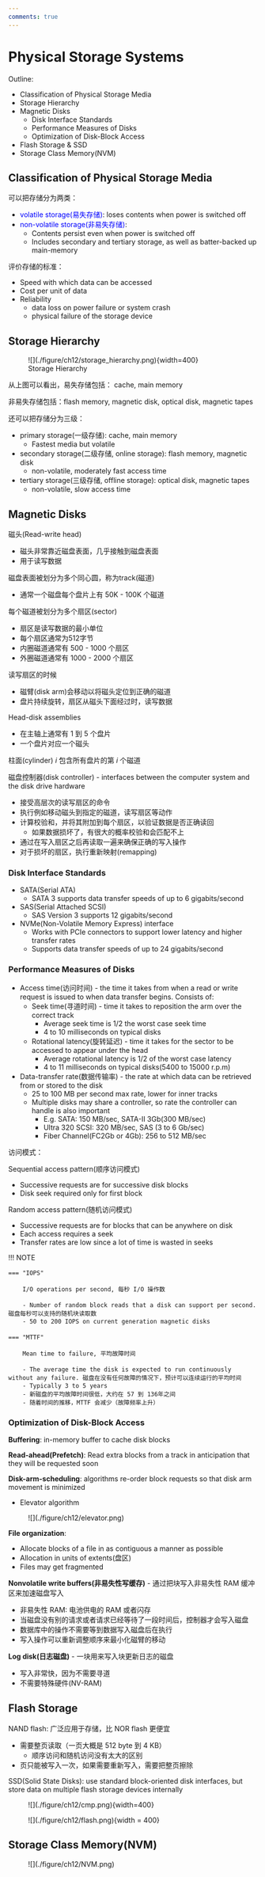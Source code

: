 ```yaml
---
comments: true
---
```


# **Physical Storage Systems**

Outline:

- Classification of Physical Storage Media
- Storage Hierarchy
- Magnetic Disks
    - Disk Interface Standards
    - Performance Measures of Disks
    - Optimization of Disk-Block Access
- Flash Storage & SSD
- Storage Class Memory(NVM)

## **Classification of Physical Storage Media**

可以把存储分为两类：

- <font color = blue>volatile storage(易失存储)</font>: loses contents when power is switched off
- <font color = blue>non-volatile storage(非易失存储)</font>:
    - Contents persist even when power is switched off
    - Includes secondary and tertiary storage, as well as batter-backed up main-memory

评价存储的标准：

- Speed with which data can be accessed
- Cost per unit of data
- Reliability
    - data loss on power failure or system crash
    - physical failure of the storage device

## **Storage Hierarchy**

<figure markdown="span">
![](./figure/ch12/storage_hierarchy.png){width=400}
<figcaption>Storage Hierarchy</figcaption>
</figure>

从上图可以看出，易失存储包括： cache, main memory

非易失存储包括：flash memory, magnetic disk, optical disk, magnetic tapes

还可以把存储分为三级：

- primary storage(一级存储): cache, main memory
    - Fastest media but volatile
- secondary storage(二级存储, online storage): flash memory, magnetic disk
    - non-volatile, moderately fast access time
- tertiary storage(三级存储, offline storage): optical disk, magnetic tapes
    - non-volatile, slow access time

## **Magnetic Disks**

磁头(Read-write head)

  - 磁头非常靠近磁盘表面，几乎接触到磁盘表面
  - 用于读写数据

磁盘表面被划分为多个同心圆，称为track(磁道)

  - 通常一个磁盘每个盘片上有 50K - 100K 个磁道

每个磁道被划分为多个扇区(sector)

  - 扇区是读写数据的最小单位
  - 每个扇区通常为512字节
  - 内圈磁道通常有 500 - 1000 个扇区
  - 外圈磁道通常有 1000 - 2000 个扇区

读写扇区的时候

  - 磁臂(disk arm)会移动以将磁头定位到正确的磁道
  - 盘片持续旋转，扇区从磁头下面经过时，读写数据

Head-disk assemblies

  - 在主轴上通常有 1 到 5 个盘片
  - 一个盘片对应一个磁头

柱面(cylinder) $i$ 包含所有盘片的第 $i$ 个磁道 

磁盘控制器(disk controller) - interfaces between the computer system and the disk drive hardware
  
  - 接受高层次的读写扇区的命令
  - 执行例如移动磁头到指定的磁道，读写扇区等动作
  - 计算校验和，并将其附加到每个扇区，以验证数据是否正确读回
    - 如果数据损坏了，有很大的概率校验和会匹配不上
  - 通过在写入扇区之后再读取一遍来确保正确的写入操作
  - 对于损坏的扇区，执行重新映射(remapping)

### **Disk Interface Standards**

- SATA(Serial ATA)
    - SATA 3 supports data transfer speeds of up to 6 gigabits/second
- SAS(Serial Attached SCSI)
    - SAS Version 3 supports 12 gigabits/second
- NVMe(Non-Volatile Memory Express) interface
    - Works with PCIe connectors to support lower latency and higher transfer rates
    - Supports data transfer speeds of up to 24 gigabits/second

### **Performance Measures of Disks**

- Access time(访问时间) - the time it takes from when a read or write request is issued to when data transfer begins. Consists of:
    - Seek time(寻道时间) - time it takes to reposition the arm over the correct track
        - Average seek time is 1/2 the worst case seek time
        - 4 to 10 milliseconds on typical disks
    - Rotational latency(旋转延迟) - time it takes for the sector to be accessed to appear under the head
        - Average rotational latency is 1/2 of the worst case latency
        - 4 to 11 milliseconds on typical disks(5400 to 15000 r.p.m)
- Data-transfer rate(数据传输率) - the rate at which data can be retrieved from or stored to the disk
    - 25 to 100 MB per second max rate, lower for inner tracks
    - Multiple disks may share a controller, so rate the controller can handle is also important
        - E.g. SATA: 150 MB/sec, SATA-II 3Gb(300 MB/sec)
        - Ultra 320 SCSI: 320 MB/sec, SAS (3 to 6 Gb/sec)
        - Fiber Channel(FC2Gb or 4Gb): 256 to 512 MB/sec

访问模式：

Sequential access pattern(顺序访问模式)

  - Successive requests are for successive disk blocks
  - Disk seek required only for first block

Random access pattern(随机访问模式)

  - Successive requests are for blocks that can be anywhere on disk 
  - Each access requires a seek
  - Transfer rates are low since a lot of time is wasted in seeks

!!! NOTE 

    === "IOPS"

        I/O operations per second, 每秒 I/O 操作数

        - Number of random block reads that a disk can support per second. 磁盘每秒可以支持的随机块读取数
        - 50 to 200 IOPS on current generation magnetic disks

    === "MTTF"

        Mean time to failure, 平均故障时间

        - The average time the disk is expected to run continuously without any failure. 磁盘在没有任何故障的情况下，预计可以连续运行的平均时间
        - Typically 3 to 5 years
        - 新磁盘的平均故障时间很低，大约在 57 到 136年之间
        - 随着时间的推移，MTTF 会减少（故障频率上升）

### **Optimization of Disk-Block Access**

**Buffering**: in-memory buffer to cache disk blocks

**Read-ahead(Prefetch)**: Read extra blocks from a track in anticipation that they will be requested soon

**Disk-arm-scheduling**: algorithms re-order block requests so that disk arm movement is minimized
    
  - Elevator algorithm

<figure markdown="span">
![](./figure/ch12/elevator.png)
</figure>

**File organization**:

  - Allocate blocks of a file in as contiguous a manner as possible
  - Allocation in units of extents(盘区)
  - Files may get fragmented

**Nonvolatile write buffers(非易失性写缓存)** - 通过把块写入非易失性 RAM 缓冲区来加速磁盘写入

  - 非易失性 RAM: 电池供电的 RAM 或者闪存
  - 当磁盘没有别的请求或者请求已经等待了一段时间后，控制器才会写入磁盘
  - 数据库中的操作不需要等到数据写入磁盘后在执行
  - 写入操作可以重新调整顺序来最小化磁臂的移动

**Log disk(日志磁盘)** - 一块用来写入块更新日志的磁盘

  - 写入非常快，因为不需要寻道
  - 不需要特殊硬件(NV-RAM)

## **Flash Storage**

NAND flash: 广泛应用于存储，比 NOR flash 更便宜

  - 需要整页读取（一页大概是 512 byte 到 4 KB）
      - 顺序访问和随机访问没有太大的区别
  - 页只能被写入一次，如果需要重新写入，需要把整页擦除

SSD(Solid State Disks): use standard block-oriented disk interfaces, but store data on multiple flash storage devices internally

<figure markdown="span">
![](./figure/ch12/cmp.png){width=400}
</figure>

<figure markdown="span">
![](./figure/ch12/flash.png){width = 400}
</figure>

## **Storage Class Memory(NVM)**

<figure markdown="span">
![](./figure/ch12/NVM.png)
</figure>